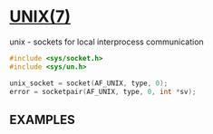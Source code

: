 # [UNIX(7)](http://man7.org/linux/man-pages/man7/unix.7.html)

unix - sockets for local interprocess communication

```c++
#include <sys/socket.h>
#include <sys/un.h>

unix_socket = socket(AF_UNIX, type, 0);
error = socketpair(AF_UNIX, type, 0, int *sv);
```



## EXAMPLES

